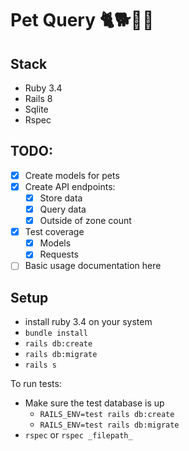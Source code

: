 # Pet Query 🐈🐕🕵️‍♂️

## Stack
* Ruby 3.4
* Rails 8
* Sqlite
* Rspec

## TODO:

* [x] Create models for pets
* [x] Create API endpoints:
  * [x] Store data
  * [x] Query data
  * [x] Outside of zone count
* [x] Test coverage
  * [x] Models
  * [x] Requests
* [ ] Basic usage documentation here

## Setup

* install ruby 3.4 on your system
* `bundle install`
* `rails db:create`
* `rails db:migrate`
* `rails s`

To run tests:
 * Make sure the test database is up
   * `RAILS_ENV=test rails db:create`
   * `RAILS_ENV=test rails db:migrate`
 * `rspec` or `rspec _filepath_`
